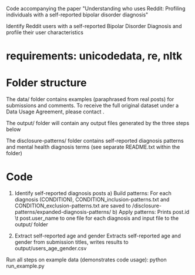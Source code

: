 Code accompanying the paper "Understanding who uses Reddit: Profiling individuals with a self-reported bipolar disorder diagnosis"

Identify Reddit users with a self-reported Bipolar Disorder Diagnosis and profile their user characteristics


# requirements: unicodedata, re, nltk

# Folder structure
The data/ folder contains examples (paraphrased from real posts) for submissions and comments.
To receive the full original dataset under a Data Usage Agreement, please contact <email address anonymised for blind review>.

The output/ folder will contain any output files generated by the three steps below

The disclosure-patterns/ folder contains self-reported diagnosis patterns and mental health diagnosis terms (see separate README.txt within the folder)

# Code

1) Identify self-reported diagnosis posts
a) Build patterns:
For each diagnosis (CONDITION), CONDITION_inclusion-patterns.txt and CONDITION_exclusion-patterns.txt
are saved to /disclosure-patterns/expanded-diagnosis-patterns/
b) Apply patterns:
Prints post.id \t post.user_name to one file for each diagnosis and input file to the output/ folder

2) Extract self-reported age and gender
Extracts self-reported age and gender from submission titles, writes results to output/users_age_gender.csv

Run all steps on example data (demonstrates code usage):
python run_example.py